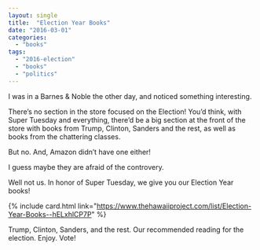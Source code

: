 ```yaml
---
layout: single
title:  "Election Year Books"
date: "2016-03-01"
categories: 
  - "books"
tags: 
  - "2016-election"
  - "books"
  - "politics"
---
```


I was in a Barnes & Noble the other day, and noticed something interesting.

There’s no section in the store focused on the Election! You’d think, with Super Tuesday and everything, there’d be a big section at the front of the store with books from Trump, Clinton, Sanders and the rest, as well as books from the chattering classes.

But no. And, Amazon didn’t have one either!

I guess maybe they are afraid of the controvery.

Well not us. In honor of Super Tuesday, we give you our Election Year books!

{% include card.html link="https://www.thehawaiiproject.com/list/Election-Year-Books--hELxhlCP7P" %}

Trump, Clinton, Sanders, and the rest. Our recommended reading for the election. Enjoy. Vote!

